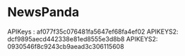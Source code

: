 # NewsPanda

APIKeys : af077f35c076481fa5647ef68fa4ef02
APIKEYS2: dcf9895aecd442338e81ed8555e3d8b8
APIKEYS2: 0930546f8c9243cb9aead3c306115608